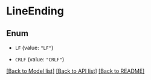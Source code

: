 # LineEnding

## Enum


* `LF` (value: `"LF"`)

* `CRLF` (value: `"CRLF"`)


[[Back to Model list]](../README.md#documentation-for-models) [[Back to API list]](../README.md#documentation-for-api-endpoints) [[Back to README]](../README.md)


